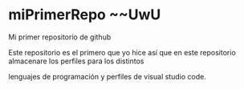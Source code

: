 # miPrimerRepo ~~UwU
Mi primer repositorio de github

Este repositorio es el primero que yo hice así que en este repositorio almacenare los perfiles para los distintos

lenguajes de programación y perfiles de visual studio code.
